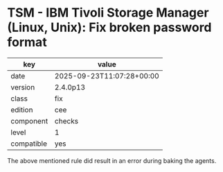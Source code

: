 [//]: # (werk v2)
# TSM - IBM Tivoli Storage Manager (Linux, Unix): Fix broken password format

key        | value
---------- | ---
date       | 2025-09-23T11:07:28+00:00
version    | 2.4.0p13
class      | fix
edition    | cee
component  | checks
level      | 1
compatible | yes

The above mentioned rule did result in an error during baking the agents.
